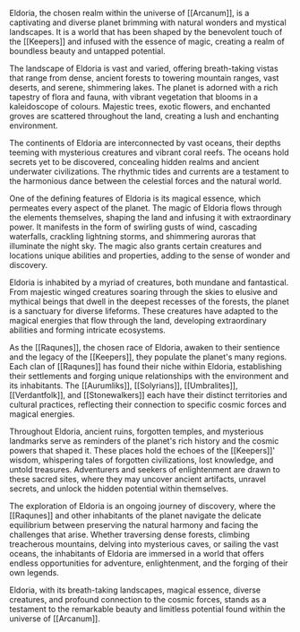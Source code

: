 Eldoria, the chosen realm within the universe of [[Arcanum]], is a captivating and diverse planet brimming with natural wonders and mystical landscapes. It is a world that has been shaped by the benevolent touch of the [[Keepers]] and infused with the essence of magic, creating a realm of boundless beauty and untapped potential.

The landscape of Eldoria is vast and varied, offering breath-taking vistas that range from dense, ancient forests to towering mountain ranges, vast deserts, and serene, shimmering lakes. The planet is adorned with a rich tapestry of flora and fauna, with vibrant vegetation that blooms in a kaleidoscope of colours. Majestic trees, exotic flowers, and enchanted groves are scattered throughout the land, creating a lush and enchanting environment.

The continents of Eldoria are interconnected by vast oceans, their depths teeming with mysterious creatures and vibrant coral reefs. The oceans hold secrets yet to be discovered, concealing hidden realms and ancient underwater civilizations. The rhythmic tides and currents are a testament to the harmonious dance between the celestial forces and the natural world.

One of the defining features of Eldoria is its magical essence, which permeates every aspect of the planet. The magic of Eldoria flows through the elements themselves, shaping the land and infusing it with extraordinary power. It manifests in the form of swirling gusts of wind, cascading waterfalls, crackling lightning storms, and shimmering auroras that illuminate the night sky. The magic also grants certain creatures and locations unique abilities and properties, adding to the sense of wonder and discovery.

Eldoria is inhabited by a myriad of creatures, both mundane and fantastical. From majestic winged creatures soaring through the skies to elusive and mythical beings that dwell in the deepest recesses of the forests, the planet is a sanctuary for diverse lifeforms. These creatures have adapted to the magical energies that flow through the land, developing extraordinary abilities and forming intricate ecosystems.

As the [[Raqunes]], the chosen race of Eldoria, awaken to their sentience and the legacy of the [[Keepers]], they populate the planet's many regions. Each clan of [[Raqunes]] has found their niche within Eldoria, establishing their settlements and forging unique relationships with the environment and its inhabitants. The [[Aurumliks]], [[Solyrians]], [[Umbralites]], [[Verdantfolk]], and [[Stonewalkers]] each have their distinct territories and cultural practices, reflecting their connection to specific cosmic forces and magical energies.

Throughout Eldoria, ancient ruins, forgotten temples, and mysterious landmarks serve as reminders of the planet's rich history and the cosmic powers that shaped it. These places hold the echoes of the [[Keepers]]' wisdom, whispering tales of forgotten civilizations, lost knowledge, and untold treasures. Adventurers and seekers of enlightenment are drawn to these sacred sites, where they may uncover ancient artifacts, unravel secrets, and unlock the hidden potential within themselves.

The exploration of Eldoria is an ongoing journey of discovery, where the [[Raqunes]] and other inhabitants of the planet navigate the delicate equilibrium between preserving the natural harmony and facing the challenges that arise. Whether traversing dense forests, climbing treacherous mountains, delving into mysterious caves, or sailing the vast oceans, the inhabitants of Eldoria are immersed in a world that offers endless opportunities for adventure, enlightenment, and the forging of their own legends.

Eldoria, with its breath-taking landscapes, magical essence, diverse creatures, and profound connection to the cosmic forces, stands as a testament to the remarkable beauty and limitless potential found within the universe of [[Arcanum]].